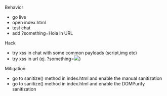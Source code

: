 Behavior
- go live
- open index.html
- test chat
- add ?something=Hola in URL 

Hack
- try xss in chat with some common payloads (script,img etc)
- try xss in url (ej. ?something=<img src="x" onerror=alert(1)>)


Mitigation
- go to sanitize() method in index.html and enable the manual sanitization
- go to sanitize() method in index.html and enable the DOMPurify sanitization